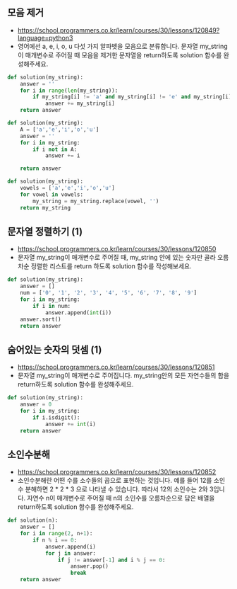 ## 모음 제거
- https://school.programmers.co.kr/learn/courses/30/lessons/120849?language=python3
- 영어에선 a, e, i, o, u 다섯 가지 알파벳을 모음으로 분류합니다. 문자열 my_string이 매개변수로 주어질 때 모음을 제거한 문자열을 return하도록 solution 함수를 완성해주세요.
```python
def solution(my_string):
    answer = ''
    for i in range(len(my_string)):
        if my_string[i] != 'a' and my_string[i] != 'e' and my_string[i] != 'i' and my_string[i] != 'o' and my_string[i] != 'u':
            answer += my_string[i]
    return answer
```
```python
def solution(my_string):
    A = ['a','e','i','o','u']
    answer = ''
    for i in my_string:
        if i not in A:
            answer += i

    return answer
```
```python
def solution(my_string):
    vowels = ['a','e','i','o','u']
    for vowel in vowels:
        my_string = my_string.replace(vowel, '')
    return my_string
```

## 문자열 정렬하기 (1)
- https://school.programmers.co.kr/learn/courses/30/lessons/120850
- 문자열 my_string이 매개변수로 주어질 때, my_string 안에 있는 숫자만 골라 오름차순 정렬한 리스트를 return 하도록 solution 함수를 작성해보세요.
```python
def solution(my_string):
    answer = []
    num = ['0', '1', '2', '3', '4', '5', '6', '7', '8', '9']
    for i in my_string:
        if i in num:
            answer.append(int(i))
    answer.sort()
    return answer
```

## 숨어있는 숫자의 덧셈 (1)
- https://school.programmers.co.kr/learn/courses/30/lessons/120851
- 문자열 my_string이 매개변수로 주어집니다. my_string안의 모든 자연수들의 합을 return하도록 solution 함수를 완성해주세요.
```python
def solution(my_string):
    answer = 0
    for i in my_string:
        if i.isdigit():
            answer += int(i)
    return answer
```

## 소인수분해
- https://school.programmers.co.kr/learn/courses/30/lessons/120852
- 소인수분해란 어떤 수를 소수들의 곱으로 표현하는 것입니다. 예를 들어 12를 소인수 분해하면 2 * 2 * 3 으로 나타낼 수 있습니다. 따라서 12의 소인수는 2와 3입니다. 자연수 n이 매개변수로 주어질 때 n의 소인수를 오름차순으로 담은 배열을 return하도록 solution 함수를 완성해주세요.
```python
def solution(n):
    answer = []
    for i in range(2, n+1):
        if n % i == 0:
            answer.append(i)
            for j in answer:
                if j != answer[-1] and i % j == 0:
                    answer.pop()
                    break     
    return answer
```
